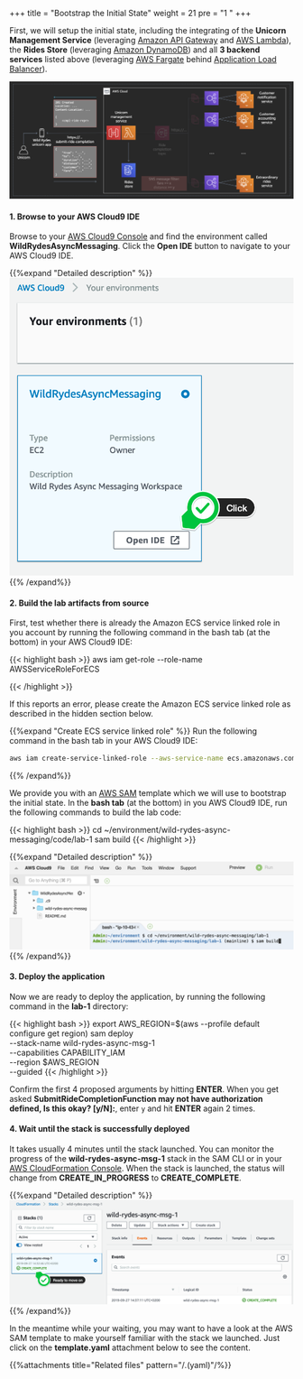+++
title = "Bootstrap the Initial State"
weight = 21
pre = "1 "
+++

First, we will setup the initial state, including the integrating of the **Unicorn Management Service** (leveraging [Amazon API Gateway](https://aws.amazon.com/api-gateway/) and [AWS Lambda](https://aws.amazon.com/lambda/)), the **Rides Store** (leveraging [Amazon DynamoDB](https://aws.amazon.com/dynamodb/)) and all **3 backend services** listed above (leveraging [AWS Fargate](https://aws.amazon.com/fargate/) behind [Application Load Balancer](https://aws.amazon.com/elasticloadbalancing/)).

![Step 1](step-1.png)

#### 1. Browse to your AWS Cloud9 IDE

Browse to your [AWS Cloud9 Console](https://console.aws.amazon.com/cloud9/home) and find the environment called **WildRydesAsyncMessaging**. Click the **Open IDE** button to navigate to your AWS Cloud9 IDE.

{{%expand "Detailed description" %}}
![Step 2](step-2.png)
{{% /expand%}}

#### 2. Build the lab artifacts from source

First, test whether there is already the Amazon ECS service linked role in you account by running the following command in the bash tab (at the bottom) in your AWS Cloud9 IDE:

{{< highlight bash >}}
aws iam get-role --role-name AWSServiceRoleForECS

{{< /highlight >}}

If this reports an error, please create the Amazon ECS service linked role as described in the hidden section below.

{{%expand "Create ECS service linked role" %}}
Run the following command in the bash tab in your AWS Cloud9 IDE:

```bash
aws iam create-service-linked-role --aws-service-name ecs.amazonaws.com
```
{{% /expand%}}

We provide you with an [AWS SAM](https://aws.amazon.com/serverless/sam/) template which we will use to bootstrap the initial state. In the **bash tab** (at the bottom) in you AWS Cloud9 IDE, run the following commands to build the lab code:  

{{< highlight bash >}}
cd ~/environment/wild-rydes-async-messaging/code/lab-1
sam build
{{< /highlight >}}

{{%expand "Detailed description" %}}
![Step 4](step-4.png)
{{% /expand%}}

#### 3. Deploy the application

Now we are ready to deploy the application, by running the following command in the **lab-1** directory:  

{{< highlight bash >}}
export AWS_REGION=$(aws --profile default configure get region)
sam deploy \
    --stack-name wild-rydes-async-msg-1 \
    --capabilities CAPABILITY_IAM \
    --region $AWS_REGION \
    --guided
{{< /highlight >}}

Confirm the first 4 proposed arguments by hitting **ENTER**. When you get asked **SubmitRideCompletionFunction may not have authorization defined, Is this okay? [y/N]:**, enter `y` and hit **ENTER** again 2 times.  

#### 4. Wait until the stack is successfully deployed

It takes usually 4 minutes until the stack launched. You can monitor the progress of the **wild-rydes-async-msg-1** stack in the SAM CLI or in your [AWS CloudFormation Console](https://console.aws.amazon.com/cloudformation). When the stack is launched, the status will change from **CREATE_IN_PROGRESS** to **CREATE_COMPLETE**.

{{%expand "Detailed description" %}}
![Step 7](step-7.png)
{{% /expand%}}


In the meantime while your waiting, you may want to have a look at the AWS SAM template to make yourself familiar with the stack we launched. Just click on the **template.yaml** attachment below to see the content.


{{%attachments title="Related files" pattern="/*.*(yaml)"/%}}
